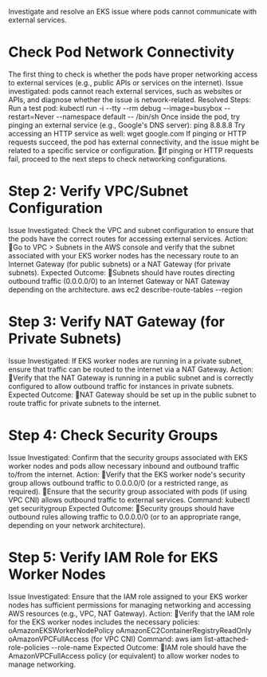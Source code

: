 
Investigate and resolve an EKS issue where pods cannot
 communicate with external services.


# Check Pod Network Connectivity
The first thing to check is whether the pods have proper networking access to external services (e.g., public APIs or services on the internet).
Issue investigated: pods cannot reach external services, such as websites or APIs, and diagnose whether the issue is network-related.
Resolved Steps: 
Run a test pod:
kubectl run -i --tty --rm debug --image=busybox --restart=Never --namespace default -- /bin/sh
Once inside the pod, try pinging an external service (e.g., Google's DNS server):
ping 8.8.8.8
Try accessing an HTTP service as well:
wget google.com
If pinging or HTTP requests succeed, the pod has external connectivity, and the issue might be related to a specific service or configuration.
If pinging or HTTP requests fail, proceed to the next steps to check networking configurations.

# Step 2: Verify VPC/Subnet Configuration
Issue Investigated:
Check the VPC and subnet configuration to ensure that the pods have the correct routes for accessing external services.
Action:
Go to VPC > Subnets in the AWS console and verify that the subnet associated with your EKS worker nodes has the necessary route to an Internet Gateway (for public subnets) or a NAT Gateway (for private subnets).
Expected Outcome:
Subnets should have routes directing outbound traffic (0.0.0.0/0) to an Internet Gateway or NAT Gateway depending on the architecture.
aws ec2 describe-route-tables --region <region-name>

# Step 3: Verify NAT Gateway (for Private Subnets)

Issue Investigated:
If EKS worker nodes are running in a private subnet, ensure that traffic can be routed to the internet via a NAT Gateway.
Action:
Verify that the NAT Gateway is running in a public subnet and is correctly configured to allow outbound traffic for instances in private subnets.
Expected Outcome:
NAT Gateway should be set up in the public subnet to route traffic for private subnets to the internet.

# Step 4: Check Security Groups

Issue Investigated:
Confirm that the security groups associated with EKS worker nodes and pods allow necessary inbound and outbound traffic to/from the internet.
Action:
Verify that the EKS worker node's security group allows outbound traffic to 0.0.0.0/0 (or a restricted range, as required).
Ensure that the security group associated with pods (if using VPC CNI) allows outbound traffic to external services.
Command:
kubectl get securitygroup <security-group-id>
Expected Outcome:
Security groups should have outbound rules allowing traffic to 0.0.0.0/0 (or to an appropriate range, depending on your network architecture).

# Step 5: Verify IAM Role for EKS Worker Nodes

Issue Investigated:
Ensure that the IAM role assigned to your EKS worker nodes has sufficient permissions for managing networking and accessing AWS resources (e.g., VPC, NAT Gateway).
Action:
Verify that the IAM role for the EKS worker nodes includes the necessary policies:
oAmazonEKSWorkerNodePolicy
oAmazonEC2ContainerRegistryReadOnly
oAmazonVPCFullAccess (for VPC CNI)
Command:
aws iam list-attached-role-policies --role-name <eks-node-role-name>
Expected Outcome:
IAM role should have the AmazonVPCFullAccess policy (or equivalent) to allow worker nodes to manage networking.






